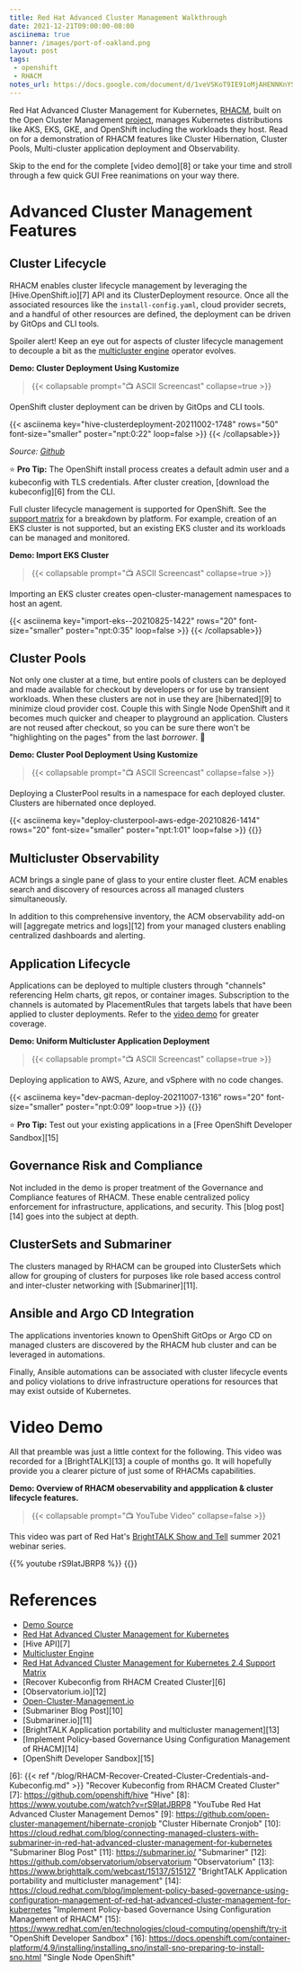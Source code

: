 ```yaml
---
title: Red Hat Advanced Cluster Management Walkthrough
date: 2021-12-21T09:00:00-08:00
asciinema: true
banner: /images/port-of-oakland.png
layout: post
tags:
 - openshift
 - RHACM
notes_url: https://docs.google.com/document/d/1veVSKoT9IE91oMjAHENNKnYSKhFDusQSRc7krTDTk_w/edit#heading=h.7i52732yar9x
---
```


Red Hat Advanced Cluster Management for Kubernetes, [RHACM][2], built on the Open Cluster Management [project][1], manages Kubernetes distributions like AKS, EKS, GKE, and OpenShift including the workloads they host. Read on for a demonstration of RHACM features like Cluster Hibernation, Cluster Pools, Multi-cluster application deployment and Observability.

Skip to the end for the complete [video demo][8] or take your time and stroll through a few quick GUI Free reanimations on your way there.
<!--more-->

# Advanced Cluster Management Features

## Cluster Lifecycle

RHACM enables cluster lifecycle management by leveraging the [Hive.OpenShift.io][7] API and its ClusterDeployment resource.
Once all the associated resources like the `install-config.yaml`, cloud provider secrets, and a handful of other resources are defined, the deployment can be driven by GitOps and CLI tools.

Spoiler alert! Keep an eye out for aspects of cluster lifecycle management to decouple a bit as the [multicluster engine][5] operator evolves.

**Demo: Cluster Deployment Using Kustomize**
> {{< collapsable prompt="📺 ASCII Screencast" collapse=true >}}
  <p>OpenShift cluster deployment can be driven by GitOps and CLI tools.</p>
  {{< asciinema key="hive-clusterdeployment-20211002-1748" rows="50" font-size="smaller" poster="npt:0:22" loop=false >}}
  {{< /collapsable>}}

_Source: [Github][4]_

⭐ **Pro Tip:** 
The OpenShift install process creates a default admin user and a kubeconfig with TLS credentials. 
After cluster creation, [download the kubeconfig][6] from the CLI.

Full cluster lifecycle management is supported for OpenShift. See the [support matrix][3] for a breakdown by platform. For example, creation of an EKS cluster is not supported, but an existing EKS cluster and its workloads can be managed and monitored.

**Demo: Import EKS Cluster**
> {{< collapsable prompt="📺 ASCII Screencast" collapse=true >}}
  <p>Importing an EKS cluster creates open-cluster-management namespaces to host an agent.</p>
  {{< asciinema key="import-eks--20210825-1422" rows="20" font-size="smaller" poster="npt:0:35" loop=false >}}
  {{< /collapsable>}}

## Cluster Pools

Not only one cluster at a time, but entire pools of clusters can be deployed and made available for checkout by developers or for use by transient workloads. When these clusters are not in use they are [hibernated][9] to minimize cloud provider cost. Couple this with Single Node OpenShift and it becomes much quicker and cheaper to playground an application. Clusters are not reused after checkout, so you can be sure there won't be "highlighting on the pages" from the last _borrower_. 📓

**Demo: Cluster Pool Deployment Using Kustomize**
> {{< collapsable prompt="📺 ASCII Screencast" collapse=false >}}
  <p>Deploying a ClusterPool results in a namespace for each deployed cluster. Clusters are hibernated once deployed.</p>
  {{< asciinema key="deploy-clusterpool-aws-edge-20210826-1414" rows="20" font-size="smaller" poster="npt:1:01" loop=false >}}
  {{</collapsable>}}

## Multicluster Observability

ACM brings a single pane of glass to your entire cluster fleet. ACM enables search and discovery of resources across all managed clusters simultaneously.

<!-- {{< figure src="/images/RHACM-ObservabilityArch.png#floatright" link="/images/RHACM-ObservabilityArch.png" width="60%" >}} -->

In addition to this comprehensive inventory, the ACM observability add-on will [aggregate metrics and logs][12] from your managed clusters enabling centralized dashboards and alerting.

## Application Lifecycle

Applications can be deployed to multiple clusters through "channels" referencing Helm charts, git repos, or container images. Subscription to the channels is automated by PlacementRules that targets labels that have been applied to cluster deployments. Refer to the [video demo](#video-demo) for greater coverage.

**Demo: Uniform Multicluster Application Deployment**
> {{< collapsable prompt="📺 ASCII Screencast" collapse=true >}}
  <p>Deploying application to AWS, Azure, and vSphere with no code changes.</p>
  {{< asciinema key="dev-pacman-deploy-20211007-1316" rows="20" font-size="smaller" poster="npt:0:09" loop=true >}}
  {{</collapsable>}}

⭐ **Pro Tip:** Test out your existing applications in a [Free OpenShift Developer Sandbox][15]

## Governance Risk and Compliance

Not included in the demo is proper treatment of the Governance and Compliance features of RHACM. These enable centralized policy enforcement for infrastructure, applications, and security. This [blog post][14] goes into the subject at depth.

## ClusterSets and Submariner

The clusters managed by RHACM can be grouped into ClusterSets which allow for grouping of clusters for purposes like role based access control and inter-cluster networking with [Submariner][11].

##  Ansible and Argo CD Integration

The applications inventories known to OpenShift GitOps or Argo CD on managed clusters are discovered by the RHACM hub cluster and can be leveraged in automations.

Finally, Ansible automations can be associated with cluster lifecycle events and policy violations to drive infrastructure operations for resources that may exist outside of Kubernetes.

# Video Demo

All that preamble was just a little context for the following. This video was recorded for a [BrightTALK][13] a couple of months go. It will hopefully provide you a clearer picture of just some of RHACMs capabilities.

**Demo: Overview of RHACM obeservability and appplication & cluster lifecycle features.**
> {{< collapsable prompt="📺 YouTube Video" collapse=false >}}
  <p>This video was part of Red Hat's <a href="https://www.brighttalk.com/webcast/15137/515127">BrightTALK Show and Tell</a> summer  2021 webinar series.</p>
  {{% youtube rS9IatJBRP8 %}}
  {{</collapsable>}}

# References

* [Demo Source][4]
* [Red Hat Advanced Cluster Management for Kubernetes][2]
* [Hive API][7]
* [Multicluster Engine][5]
* [Red Hat Advanced Cluster Management for Kubernetes 2.4 Support Matrix][3]
* [Recover Kubeconfig from RHACM Created Cluster][6]
* [Observatorium.io][12]
* [Open-Cluster-Management.io][1]
* [Submariner Blog Post][10]
* [Submariner.io][11]
* [BrightTALK Application portability and multicluster management][13]
* [Implement Policy-based Governance Using Configuration Management of RHACM][14]
* [OpenShift Developer Sandbox][15]

[1]: https://open-cluster-management.io/ "Open Cluster Management"
[2]: https://www.redhat.com/en/technologies/management/advanced-cluster-management "Red Hat Advanced Cluster Management for Kubernetes"
[3]: https://access.redhat.com/articles/6218901 "Red Hat Advanced Cluster Management for Kubernetes 2.4 Support Matrix"
[4]: https://github.com/dlbewley/demo-acm "ACM Demo Source"
[5]: https://github.com/open-cluster-management/mce-docs "Multicluster Engine"
[6]: {{< ref "/blog/RHACM-Recover-Created-Cluster-Credentials-and-Kubeconfig.md" >}} "Recover Kubeconfig from RHACM Created Cluster"
[7]: https://github.com/openshift/hive "Hive"
[8]: https://www.youtube.com/watch?v=rS9IatJBRP8 "YouTube Red Hat Advanced Cluster Management Demos"
[9]: https://github.com/open-cluster-management/hibernate-cronjob "Cluster Hibernate Cronjob"
[10]: https://cloud.redhat.com/blog/connecting-managed-clusters-with-submariner-in-red-hat-advanced-cluster-management-for-kubernetes "Submariner Blog Post"
[11]: https://submariner.io/ "Submariner"
[12]: https://github.com/observatorium/observatorium "Observatorium"
[13]: https://www.brighttalk.com/webcast/15137/515127 "BrightTALK Application portability and multicluster management"
[14]: https://cloud.redhat.com/blog/implement-policy-based-governance-using-configuration-management-of-red-hat-advanced-cluster-management-for-kubernetes "Implement Policy-based Governance Using Configuration Management of RHACM"
[15]: https://www.redhat.com/en/technologies/cloud-computing/openshift/try-it "OpenShift Developer Sandbox"
[16]: https://docs.openshift.com/container-platform/4.9/installing/installing_sno/install-sno-preparing-to-install-sno.html "Single Node OpenShift"
